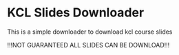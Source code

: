 # KCL Slides Downloader
This is a simple downloader to download kcl course slides

!!!NOT GUARANTEED ALL SLIDES CAN BE DOWNLOAD!!!
